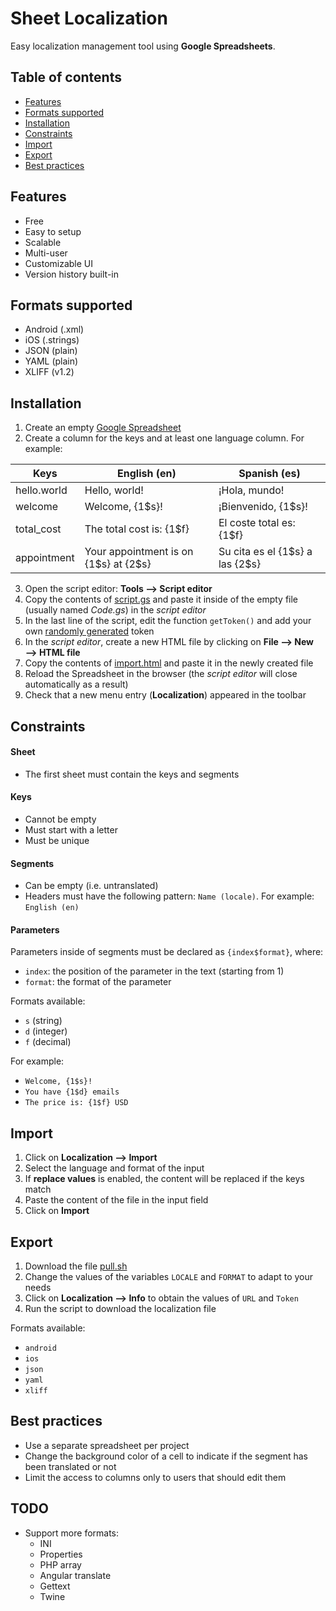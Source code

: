 # Sheet Localization

Easy localization management tool using **Google Spreadsheets**.

## Table of contents
* [Features](README.md#features)
* [Formats supported](README.md#formats-supported)
* [Installation](README.md#installation)
* [Constraints](README.md#constraints)
* [Import](README.md#import)
* [Export](README.md#export)
* [Best practices](README.md#best-practices)

## Features
* Free
* Easy to setup
* Scalable
* Multi-user
* Customizable UI
* Version history built-in

## Formats supported
* Android (.xml)
* iOS (.strings)
* JSON (plain)
* YAML (plain)
* XLIFF (v1.2)

## Installation
1. Create an empty [Google Spreadsheet](https://www.google.com/sheets/about)
2. Create a column for the keys and at least one language column. For example:

| Keys        | English (en)                              | Spanish (es)                         |
|-------------|-------------------------------------------|--------------------------------------|
| hello.world | Hello, world!                             | ¡Hola, mundo!                        |
| welcome     | Welcome, {1$s}!                           | ¡Bienvenido, {1$s}!                  |
| total_cost  | The total cost is: {1$f}                  | El coste total es: {1$f}             |
| appointment | Your appointment is on {1$s} at {2$s}     | Su cita es el {1$s} a las {2$s}      |

3. Open the script editor: **Tools ⟶ Script editor**
4. Copy the contents of [script.gs](https://raw.githubusercontent.com/mauriciotogneri/sheet-localization/master/script.gs) and paste it inside of the empty file (usually named *Code.gs*) in the *script editor*
5. In the last line of the script, edit the function `getToken()` and add your own [randomly generated](https://www.uuidgenerator.net) token
6. In the *script editor*, create a new HTML file by clicking on **File ⟶ New ⟶ HTML file**
7. Copy the contents of [import.html](https://raw.githubusercontent.com/mauriciotogneri/sheet-localization/master/import.html) and paste it in the newly created file
8. Reload the Spreadsheet in the browser (the *script editor* will close automatically as a result)
9. Check that a new menu entry (**Localization**) appeared in the toolbar

## Constraints

#### Sheet
* The first sheet must contain the keys and segments

#### Keys
* Cannot be empty
* Must start with a letter
* Must be unique

#### Segments
* Can be empty (i.e. untranslated)
* Headers must have the following pattern: `Name (locale)`. For example: `English (en)`

#### Parameters
Parameters inside of segments must be declared as `{index$format}`, where:
* `index`: the position of the parameter in the text (starting from 1)
* `format`: the format of the parameter

Formats available:
* `s` (string)
* `d` (integer)
* `f` (decimal)

For example:
* `Welcome, {1$s}!`
* `You have {1$d} emails`
* `The price is: {1$f} USD`

## Import

1. Click on **Localization ⟶ Import**
2. Select the language and format of the input
3. If **replace values** is enabled, the content will be replaced if the keys match
4. Paste the content of the file in the input field
5. Click on **Import**

## Export

1. Download the file [pull.sh](https://raw.githubusercontent.com/mauriciotogneri/sheet-localization/master/pull.sh)
2. Change the values of the variables `LOCALE` and `FORMAT` to adapt to your needs
3. Click on **Localization ⟶ Info** to obtain the values of `URL` and `Token`
4. Run the script to download the localization file

Formats available:
* `android`
* `ios`
* `json`
* `yaml`
* `xliff`

## Best practices
* Use a separate spreadsheet per project
* Change the background color of a cell to indicate if the segment has been translated or not
* Limit the access to columns only to users that should edit them

## TODO
* Support more formats:
	- INI
	- Properties
	- PHP array
	- Angular translate
	- Gettext
	- Twine